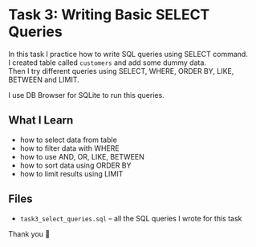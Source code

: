 # Task 3: Writing Basic SELECT Queries

In this task I practice how to write SQL queries using SELECT command.  
I created table called `customers` and add some dummy data.  
Then I try different queries using SELECT, WHERE, ORDER BY, LIKE, BETWEEN and LIMIT.

I use DB Browser for SQLite to run this queries.

## What I Learn

- how to select data from table
- how to filter data with WHERE
- how to use AND, OR, LIKE, BETWEEN
- how to sort data using ORDER BY
- how to limit results using LIMIT

## Files

- `task3_select_queries.sql` – all the SQL queries I wrote for this task

Thank you 🙂
